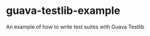 guava-testlib-example
=====================

An example of how to write test suites with Guava Testlib
